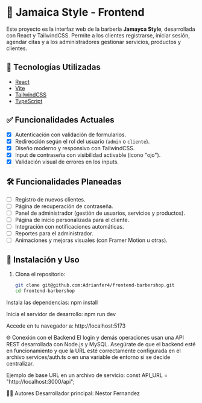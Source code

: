 # 💈 Jamaica Style - Frontend

Este proyecto es la interfaz web de la barbería **Jamayca Style**, desarrollada con React y TailwindCSS. Permite a los clientes registrarse, iniciar sesión, agendar citas y a los administradores gestionar servicios, productos y clientes.

## 🚀 Tecnologías Utilizadas

- [React](https://react.dev/)
- [Vite](https://vitejs.dev/)
- [TailwindCSS](https://tailwindcss.com/)
- [TypeScript](https://www.typescriptlang.org/)

## ✅ Funcionalidades Actuales

- [x] Autenticación con validación de formularios.
- [x] Redirección según el rol del usuario (`admin` o `cliente`).
- [x] Diseño moderno y responsivo con TailwindCSS.
- [x] Input de contraseña con visibilidad activable (icono "ojo").
- [x] Validación visual de errores en los inputs.

## 🛠️ Funcionalidades Planeadas

- [ ] Registro de nuevos clientes.
- [ ] Página de recuperación de contraseña.
- [ ] Panel de administrador (gestión de usuarios, servicios y productos).
- [ ] Página de inicio personalizada para el cliente.
- [ ] Integración con notificaciones automáticas.
- [ ] Reportes para el administrador.
- [ ] Animaciones y mejoras visuales (con Framer Motion u otras).

## 🔧 Instalación y Uso

1. Clona el repositorio:
   ```bash
   git clone git@github.com:Adrianfer4/frontend-barbershop.git
   cd frontend-barbershop
   ```

Instala las dependencias:
npm install

Inicia el servidor de desarrollo:
npm run dev

Accede en tu navegador a:
http://localhost:5173

🌐 Conexión con el Backend
El login y demás operaciones usan una API REST desarrollada con Node.js y MySQL. Asegúrate de que el backend esté en funcionamiento y que la URL esté correctamente configurada en el archivo services/auth.ts o en una variable de entorno si se decide centralizar.

Ejemplo de base URL en un archivo de servicio:
const API_URL = "http://localhost:3000/api";

🧑‍💻 Autores
Desarrollador principal: Nestor Fernandez
